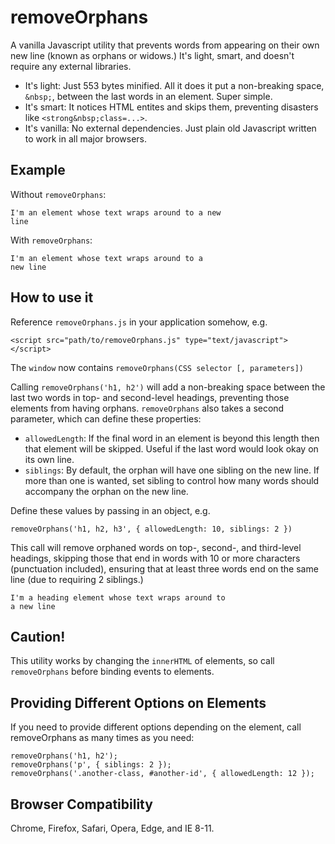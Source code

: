 # removeOrphans

A vanilla Javascript utility that prevents words from appearing on their own new line (known as orphans or widows.) It's light, smart, and doesn't require any external libraries.
- It's light: Just 553 bytes minified. All it does it put a non-breaking space, `&nbsp;`, between the last words in an element. Super simple.
- It's smart: It notices HTML entites and skips them, preventing disasters like `<strong&nbsp;class=...>`.
- It's vanilla: No external dependencies. Just plain old Javascript written to work in all major browsers.

## Example

Without `removeOrphans`:

```
I'm an element whose text wraps around to a new
line
```

With `removeOrphans`:

```
I'm an element whose text wraps around to a
new line
```

## How to use it

Reference `removeOrphans.js` in your application somehow, e.g.

`<script src="path/to/removeOrphans.js" type="text/javascript"></script>`

The `window` now contains `removeOrphans(CSS selector [, parameters])`

Calling `removeOrphans('h1, h2')` will add a non-breaking space between the last two words in top- and second-level headings, preventing those elements from having orphans.
`removeOrphans` also takes a second parameter, which can define these properties:
- `allowedLength`: If the final word in an element is beyond this length then that element will be skipped. Useful if the last word would look okay on its own line.
- `siblings`: By default, the orphan will have one sibling on the new line. If more than one is wanted, set sibling to control how many words should accompany the orphan on the new line.

Define these values by passing in an object, e.g.

`removeOrphans('h1, h2, h3', { allowedLength: 10, siblings: 2 })`

This call will remove orphaned words on top-, second-, and third-level headings, skipping those that end in words with 10 or more characters (punctuation included), ensuring that at least three words end on the same line (due to requiring 2 siblings.)

```
I'm a heading element whose text wraps around to
a new line
```

## Caution!

This utility works by changing the `innerHTML` of elements, so call `removeOrphans` before binding events to elements.

## Providing Different Options on Elements

If you need to provide different options depending on the element, call removeOrphans as many times as you need:

```
removeOrphans('h1, h2');
removeOrphans('p', { siblings: 2 });
removeOrphans('.another-class, #another-id', { allowedLength: 12 });
```

## Browser Compatibility
Chrome, Firefox, Safari, Opera, Edge, and IE 8-11.